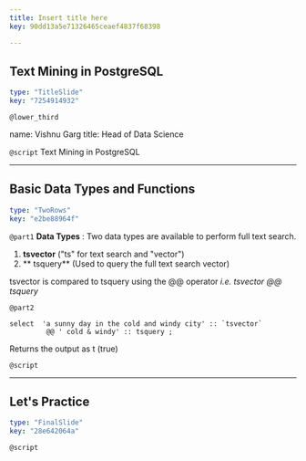 ```yaml
---
title: Insert title here
key: 90dd13a5e71326465ceaef4837f68398

---
```

## Text Mining in PostgreSQL

```yaml
type: "TitleSlide"
key: "7254914932"
```

`@lower_third`

name: Vishnu Garg
title: Head of Data Science


`@script`
Text Mining in PostgreSQL


---
## Basic Data Types and Functions

```yaml
type: "TwoRows"
key: "e2be88964f"
```

`@part1`
**Data Types** : Two data types are available to perform full text search.

1. **tsvector** ("ts" for text search and "vector")
2. ** tsquery** (Used to query the full text search vector)


tsvector is compared to tsquery using the @@ operator 
_i.e. tsvector @@ tsquery_


`@part2`
```
select  'a sunny day in the cold and windy city' :: `tsvector`
         @@ ' cold & windy' :: tsquery ;
```
Returns the output as t (true)


`@script`



---
## Let's Practice

```yaml
type: "FinalSlide"
key: "28e642064a"
```

`@script`


